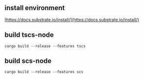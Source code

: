 
## install environment
[https://docs.substrate.io/install/](https://docs.substrate.io/install/)

## build tscs-node
```
cargo build --release --features tscs
```

## build scs-node
```
cargo build --release --features scs
```